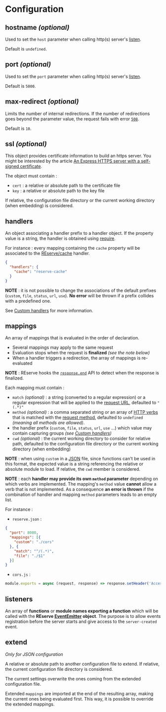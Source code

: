 # Configuration

## hostname *(optional)*

Used to set the `host` parameter when calling http(s) server's [listen](https://nodejs.org/api/net.html#net_server_listen).

Default is `undefined`.

## port *(optional)*

Used to set the `port` parameter when calling http(s) server's [listen](https://nodejs.org/api/net.html#net_server_listen).

Default is `5000`.

## max-redirect *(optional)*

Limits the number of internal redirections. If the number of redirections goes beyond the parameter value, the request fails with error [`508`](https://developer.mozilla.org/en-US/docs/Web/HTTP/Status/508).

Default is `10`.

## ssl *(optional)*

This object provides certificate information to build an https server. You might be interested by the article [An Express HTTPS server with a self-signed certificate](https://flaviocopes.com/express-https-self-signed-certificate/).

The object must contain :
* `cert` : a relative or absolute path to the certificate file
* `key` : a relative or absolute path to the key file

If relative, the configuration file directory or the current working directory (when embedding) is considered.

## handlers

An object associating a handler prefix to a handler object.
If the property value is a string, the handler is obtained using  [require](https://nodejs.org/api/modules.html#modules_require_id).

For instance : every mapping containing the `cache` property will be associated to the [REserve/cache](https://www.npmjs.com/package/reserve-cache) handler.

```json
{
  "handlers": {
    "cache": "reserve-cache"
  }
}
```

**NOTE** : it is not possible to change the associations of the default prefixes (`custom`, `file`, `status`, `url`, `use`). **No error** will be thrown if a prefix collides with a predefined one.

See [Custom handlers](#custom-handlers) for more information.

## mappings

An array of mappings that is evaluated in the order of declaration.
* Several mappings may apply to the same request
* Evaluation stops when the request is **finalized** *(see the note below)*
* When a handler triggers a redirection, the array of mappings is re-evaluated

**NOTE** : REserve hooks the [`response.end`](https://nodejs.org/api/http.html#http_response_end_data_encoding_callback) API to detect when the response is finalized.

Each mapping must contain :
* `match` *(optional)* : a string (converted to a regular expression) or a regular expression that will be applied to the [request URL](https://nodejs.org/api/http.html#http_message_url), defaulted to `"(.*)"`
* `method` *(optional)* : a comma separated string or an array of [HTTP verbs](https://developer.mozilla.org/en-US/docs/Web/HTTP/Methods) that is matched with the [request method](https://nodejs.org/api/http.html#http_message_method), defaulted to `undefined` *(meaning all methods are allowed)*.
* the handler prefix (`custom`, `file`, `status`, `url`, `use` ...) which value may contain capturing groups *(see [Custom handlers](#custom-handlers))*
* `cwd` *(optional)* : the current working directory to consider for relative path, defaulted to the configuration file directory or the current working directory (when embedding)

**NOTE** : when using `custom` in a [JSON](https://developer.mozilla.org/en-US/docs/Web/JavaScript/Reference/Global_Objects/JSON) file, since functions can't be used in this format, the expected value is a string referencing the relative or absolute module to load. If relative, the `cwd` member is considered.

**NOTE** : each **handler may provide its own `method` parameter** depending on which verbs are implemented. The mapping's `method` value **cannot** allow a verb that is not implemented. As a consequence **an error is thrown** if the combination of handler and mapping `method` parameters leads to an empty list.

For instance :

* `reserve.json` :

```json
{
  "port": 8080,
  "mappings": [{
    "custom": "./cors"
  }, {
    "match": "^/(.*)",
    "file": "./$1"
  }]
}
```

* `cors.js` :

```javascript
module.exports = async (request, response) => response.setHeader('Access-Control-Allow-Origin', '*')
```

## listeners

An array of **functions** or **module names exporting a function** which will be called with the **REserve [EventEmitter](https://nodejs.org/api/events.html) object**. The purpose is to allow events registration before the server starts and give access to the `server-created` event.

## extend

*Only for JSON configuration*

A relative or absolute path to another configuration file to extend.
If relative, the current configuration file directory is considered.

The current settings overwrite the ones coming from the extended configuration file.

Extended `mappings` are imported at the end of the resulting array, making the current ones being evaluated first. This way, it is possible to override the extended mappings.

